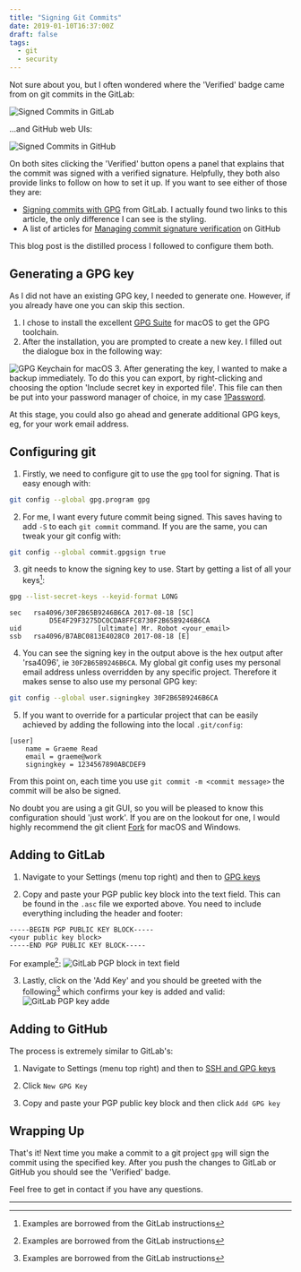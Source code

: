 ```yaml
---
title: "Signing Git Commits"
date: 2019-01-10T16:37:00Z
draft: false
tags:
  - git
  - security
---
```

Not sure about you, but I often wondered where the 'Verified' badge came from on git commits in the GitLab:

![Signed Commits in GitLab](signed-commits-on-gitlab.d45e047fc0a74ee22d2ffbb74379a154ef7e70e0d29f8ab001346e6018cdca68.png)

...and GitHub web UIs:

![Signed Commits in GitHub](signed-commits-on-github.4a307385f5301ef6b106673e4c546d64eeffa6112792042b622d5ec7937eb1b9.png)

On both sites clicking the 'Verified' button opens a panel that explains that the commit was signed with a verified signature. Helpfully, they both also provide links to follow on how to set it up. If you want to see either of those they are:

* [Signing commits with GPG](https://gitlab.com/help/user/project/repository/gpg_signed_commits/index.md) from GitLab. I actually found two links to this article, the only difference I can see is the styling.
* A list of articles for [Managing commit signature verification](https://help.github.com/articles/managing-commit-signature-verification/) on GitHub

This blog post is the distilled process I followed to configure them both.

## Generating a GPG key
As I did not have an existing GPG key, I needed to generate one. However, if you already have one you can skip this section.

1. I chose to install the excellent [GPG Suite](https://gpgtools.org) for macOS to get the GPG toolchain.
2. After the installation, you are prompted to create a new key. I filled out the dialogue box in the following way:

![GPG Keychain for macOS](gpg-keychain-for-macos.4bf36b4b6989dfa4d1c083a84856080fa1ce333a312eebd4724a9fc6baad041e.png)
3. After generating the key, I wanted to make a backup immediately. To do this you can export, by right-clicking and choosing the option 'Include secret key in exported file'. This file can then be put into your password manager of choice, in my case [1Password](https://1password.com/).

At this stage, you could also go ahead and generate additional GPG keys, eg, for your work email address.

## Configuring git
1. Firstly, we need to configure git to use the `gpg` tool for signing. That is easy enough with:
```bash
git config --global gpg.program gpg
```

2. For me, I want every future commit being signed. This saves having to add `-S` to each `git commit` command. If you are the same, you can tweak your git config with:
```bash
git config --global commit.gpgsign true
```

3. git needs to know the signing key to use. Start by getting a list of all your keys[^1]:
```bash
gpg --list-secret-keys --keyid-format LONG
```
```
sec   rsa4096/30F2B65B9246B6CA 2017-08-18 [SC]
          D5E4F29F3275DC0CDA8FFC8730F2B65B9246B6CA
uid                   [ultimate] Mr. Robot <your_email>
ssb   rsa4096/B7ABC0813E4028C0 2017-08-18 [E]
```

4. You can see the signing key in the output above is the hex output after 'rsa4096', ie `30F2B65B9246B6CA`. My global git config uses my personal email address unless overridden by any specific project. Therefore it makes sense to also use my personal GPG key:
```bash
git config --global user.signingkey 30F2B65B9246B6CA
```

5. If you want to override for a particular project that can be easily achieved by adding the following into the local `.git/config`:
```
[user]
	name = Graeme Read
	email = graeme@work
	signingkey = 1234567890ABCDEF9
```

From this point on, each time you use `git commit -m <commit message>` the commit will be also be signed.

No doubt you are using a git GUI, so you will be pleased to know this configuration should 'just work'. If you are on the lookout for one, I would highly recommend the git client [Fork](https://git-fork.com/) for macOS and Windows.

## Adding to GitLab
1. Navigate to your Settings (menu top right) and then to [GPG keys](https://gitlab.com/profile/gpg_keys)

2. Copy and paste your PGP public key block into the text field. This can be found in the `.asc` file we exported above. You need to include everything including the header and footer:
```
-----BEGIN PGP PUBLIC KEY BLOCK-----
<your public key block>
-----END PGP PUBLIC KEY BLOCK-----
```
For example[^1]:
![GitLab PGP block in text field](gitlab-pgp-block-in-text-field.6238c1072b5affdcc1a6d22560e11460943f53d4d14d9b935d6e12704e02eff8.png)

3. Lastly, click on the 'Add Key' and you should be greeted with the following[^1] which confirms your key is added and valid:
![GitLab PGP key adde](gitlab-pgp-key-added.34026d669eb694f11027c5f255c8ef9a5c79f51710921547ee55cbb40b2e6cdb.png)

## Adding to GitHub
The process is extremely similar to GitLab's:

1. Navigate to Settings (menu top right) and then to [SSH and GPG keys](https://github.com/settings/keys)

2. Click `New GPG Key`

3. Copy and paste your PGP public key block and then click `Add GPG key`

## Wrapping Up
That's it! Next time you make a commit to a git project `gpg` will sign the commit using the specified key. After you push the changes to GitLab or GitHub you should see the 'Verified' badge.

Feel free to get in contact if you have any questions.

---

[^1]: Examples are borrowed from the GitLab instructions